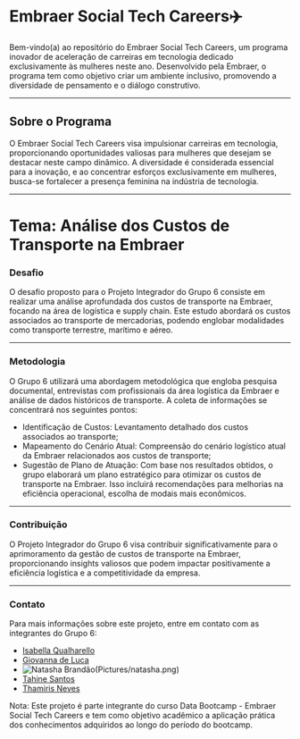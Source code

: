 # Embraer Social Tech Careers✈️

Bem-vindo(a) ao repositório do Embraer Social Tech Careers, um programa inovador de aceleração de carreiras em tecnologia dedicado exclusivamente às mulheres neste ano. Desenvolvido pela Embraer, o programa tem como objetivo criar um ambiente inclusivo, promovendo a diversidade de pensamento e o diálogo construtivo.

---
## Sobre o Programa

O Embraer Social Tech Careers visa impulsionar carreiras em tecnologia, proporcionando oportunidades valiosas para mulheres que desejam se destacar neste campo dinâmico. A diversidade é considerada essencial para a inovação, e ao concentrar esforços exclusivamente em mulheres, busca-se fortalecer a presença feminina na indústria de tecnologia.

---
# Tema: Análise dos Custos de Transporte na Embraer 

### Desafio 
O desafio proposto para o Projeto Integrador do Grupo 6 consiste em realizar uma análise aprofundada dos custos de transporte na Embraer, focando na área de logística e supply chain. Este estudo abordará os custos associados ao transporte de mercadorias, podendo englobar modalidades como transporte terrestre, marítimo e aéreo.

---
### Metodologia
O Grupo 6 utilizará uma abordagem metodológica que engloba pesquisa documental, entrevistas com profissionais da área logística da Embraer e análise de dados históricos de transporte. A coleta de informações se concentrará nos seguintes pontos:
 - Identificação de Custos: Levantamento detalhado dos custos associados ao transporte;
 - Mapeamento do Cenário Atual: Compreensão do cenário logístico atual da Embraer relacionados aos custos de transporte;
 - Sugestão de Plano de Atuação: Com base nos resultados obtidos, o grupo elaborará um plano estratégico para otimizar os custos de transporte na Embraer. Isso incluirá recomendações para melhorias na eficiência operacional, escolha de modais mais econômicos.
---
### Contribuição
 O Projeto Integrador do Grupo 6 visa contribuir significativamente para o aprimoramento da gestão de custos de transporte na Embraer, proporcionando insights valiosos que podem impactar positivamente a eficiência logística e a competitividade da empresa.

---

### Contato
Para mais informações sobre este projeto, entre em contato com as integrantes do Grupo 6:
 - [Isabella Qualharello](https://www.linkedin.com/in/isabella-qualharello)
 - [Giovanna de Luca](https://www.linkedin.com/in/giovannadelucasilva)
 - ![Natasha Brandão](https://www.linkedin.com/in/natasha-brandão)(Pictures/natasha.png)
 - [Tahine Santos](https://www.linkedin.com/in/tahinesantos)
 - [Thamiris Neves](https://www.linkedin.com/in/thamiris-neves)


Nota: Este projeto é parte integrante do curso Data Bootcamp - Embraer Social Tech Careers e tem como objetivo acadêmico a aplicação prática dos conhecimentos adquiridos ao longo do período do bootcamp.
